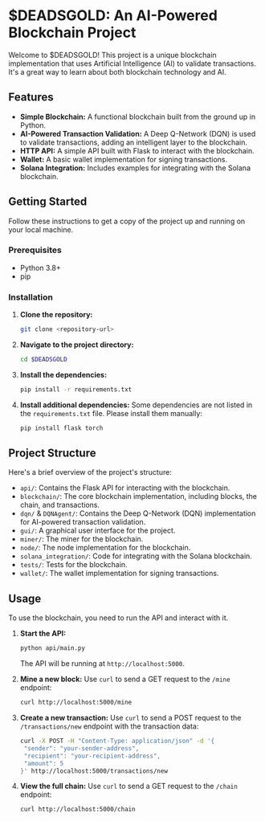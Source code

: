 # $DEADSGOLD: An AI-Powered Blockchain Project

Welcome to $DEADSGOLD! This project is a unique blockchain implementation that uses Artificial Intelligence (AI) to validate transactions. It's a great way to learn about both blockchain technology and AI.

## Features

*   **Simple Blockchain:** A functional blockchain built from the ground up in Python.
*   **AI-Powered Transaction Validation:** A Deep Q-Network (DQN) is used to validate transactions, adding an intelligent layer to the blockchain.
*   **HTTP API:** A simple API built with Flask to interact with the blockchain.
*   **Wallet:** A basic wallet implementation for signing transactions.
*   **Solana Integration:** Includes examples for integrating with the Solana blockchain.

## Getting Started

Follow these instructions to get a copy of the project up and running on your local machine.

### Prerequisites

*   Python 3.8+
*   pip

### Installation

1.  **Clone the repository:**
    ```bash
    git clone <repository-url>
    ```
2.  **Navigate to the project directory:**
    ```bash
    cd $DEADSGOLD
    ```
3.  **Install the dependencies:**
    ```bash
    pip install -r requirements.txt
    ```
4.  **Install additional dependencies:**
    Some dependencies are not listed in the `requirements.txt` file. Please install them manually:
    ```bash
    pip install flask torch
    ```

## Project Structure

Here's a brief overview of the project's structure:

*   `api/`: Contains the Flask API for interacting with the blockchain.
*   `blockchain/`: The core blockchain implementation, including blocks, the chain, and transactions.
*   `dqn/` & `DQNAgent/`: Contains the Deep Q-Network (DQN) implementation for AI-powered transaction validation.
*   `gui/`: A graphical user interface for the project.
*   `miner/`: The miner for the blockchain.
*   `node/`: The node implementation for the blockchain.
*   `solana_integration/`: Code for integrating with the Solana blockchain.
*   `tests/`: Tests for the blockchain.
*   `wallet/`: The wallet implementation for signing transactions.

## Usage

To use the blockchain, you need to run the API and interact with it.

1.  **Start the API:**
    ```bash
    python api/main.py
    ```
    The API will be running at `http://localhost:5000`.

2.  **Mine a new block:**
    Use `curl` to send a GET request to the `/mine` endpoint:
    ```bash
    curl http://localhost:5000/mine
    ```

3.  **Create a new transaction:**
    Use `curl` to send a POST request to the `/transactions/new` endpoint with the transaction data:
    ```bash
    curl -X POST -H "Content-Type: application/json" -d '{
     "sender": "your-sender-address",
     "recipient": "your-recipient-address",
     "amount": 5
    }' http://localhost:5000/transactions/new
    ```

4.  **View the full chain:**
    Use `curl` to send a GET request to the `/chain` endpoint:
    ```bash
    curl http://localhost:5000/chain
    ```
